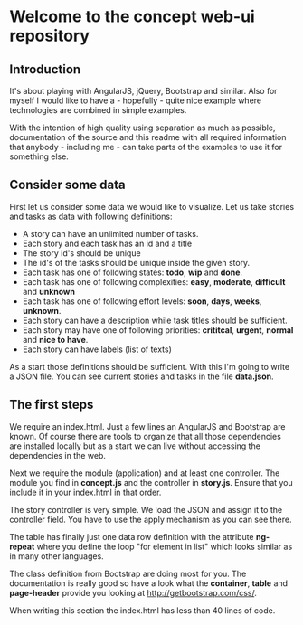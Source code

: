 # Welcome to the concept web-ui repository

## Introduction
It's about playing with AngularJS, jQuery, Bootstrap and similar.
Also for myself I would like to have a - hopefully - quite nice
example where technologies are combined in simple examples.

With the intention of high quality using separation as
much as possible, documentation of the source and this readme
with all required information that anybody - including me -
can take parts of the examples to use it for something else.

## Consider some data
First let us consider some data we would like to visualize.
Let us take stories and tasks as data with following definitions:

* A story can have an unlimited number of tasks.
* Each story and each task has an id and a title
* The story id's should be unique
* The id's of the tasks should be unique inside the given story.
* Each task has one of following states: **todo**, **wip** and **done**.
* Each task has one of following complexities: **easy**, **moderate**, **difficult** and **unknown**
* Each task has one of following effort levels: **soon**, **days**, **weeks**, **unknown**.
* Each story can have a description while task titles should be sufficient.
* Each story may have one of following priorities: **crititcal**, **urgent**, **normal** and **nice to have**.
* Each story can have labels (list of texts)

As a start those definitions should be sufficient. With this I'm going to write a JSON file.
You can see current stories and tasks in the file **data.json**.

## The first steps
We require an index.html. Just a few lines an AngularJS and Bootstrap are known.
Of course there are tools to organize that all those dependencies are installed
locally but as a start we can live without accessing the dependencies in the web.

Next we require the module (application) and at least one controller. The module
you find in **concept.js** and the controller in **story.js**. Ensure that you include
it in your index.html in that order.

The story controller is very simple. We load the JSON and assign it to the controller field.
You have to use the apply mechanism as you can see there.

The table has finally just one data row definition with the attribute **ng-repeat**
where you define the loop "for element in list" which looks similar as in many other languages.

The class definition from Bootstrap are doing most for you. The documentation is really
good so have a look what the **container**, **table** and **page-header** provide you
looking at http://getbootstrap.com/css/.

When writing this section the index.html has less than 40 lines of code.